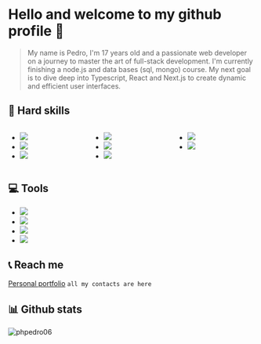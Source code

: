 # Hello and welcome to my github profile 👋
> My name is Pedro, I'm 17 years old and a passionate web developer on a journey to master the art of full-stack development. I'm currently finishing a node.js and data bases (sql, mongo) course. My next goal is to dive deep into Typescript, React and Next.js to create dynamic and efficient user interfaces.

## 🔨 Hard skills
<div style="display: flex; flex-wrap: wrap;">
  <ul style="flex: 1; margin-right: 10px;">
    <li><img src="https://img.shields.io/badge/HTML5-111111?style=for-the-badge&logo=html5&logoColor=FF7B00"></li>
    <li><img src="https://img.shields.io/badge/CSS3-111111?style=for-the-badge&logo=css3&logoColor=0066FF"></li>
    <li><img src="https://img.shields.io/badge/Sass-111111?style=for-the-badge&logo=sass&logoColor=CC6699"></li>
  </ul>
  <ul style="flex: 1; margin-right: 10px;">
    <li><img src="https://img.shields.io/badge/Javascript-111111?style=for-the-badge&logo=javascript&logoColor=FFFF00"></li>
    <li><img src="https://img.shields.io/badge/Node.js-111111?style=for-the-badge&logo=node.js&logoColor=32A852"></li>
    <li><img src="https://img.shields.io/badge/Express.js-111111?style=for-the-badge&logo=express&logoColor=FFF"></li>
  </ul>
  <ul style="flex: 1;">
    <li><img src="https://img.shields.io/badge/MySQL-111111?style=for-the-badge&logo=mysql&logoColor=FFF"></li>
    <li><img src="https://img.shields.io/badge/Sequelize-111111?style=for-the-badge&logo=sequelize&logoColor=0066ff"></li>
  </ul>
</div>

## 💻 Tools
<ul>
  <li><img src="https://img.shields.io/badge/Figma-111111?style=for-the-badge&logo=figma&logoColor=FFF"></li>
  <li><img src="https://img.shields.io/badge/Photoshop-111111?style=for-the-badge&logo=Adobe%20Photoshop&logoColor=0066FF"></li>
  <li><img src="https://img.shields.io/badge/Git-111111?style=for-the-badge&logo=git&logoColor=ff4800"></li>
  <li><img src="https://img.shields.io/badge/Github-111111?style=for-the-badge&logo=github&logoColor=FFFFFF"></li>
</ul>

## 📞 Reach me

[Personal portfolio](https://phpedro.vercel.app) `all my contacts are here` 

## 📊 Github stats

<img src="https://komarev.com/ghpvc/?username=phpedro06&label=Profile%20views&color=0e75b6&style=flat" alt="phpedro06" /><br>
